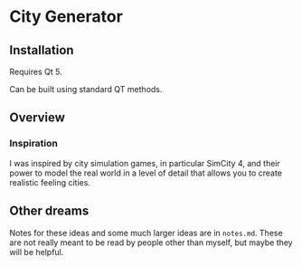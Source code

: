 # City Generator

## Installation

Requires Qt 5.

Can be built using standard QT methods.

## Overview

### Inspiration

I was inspired by city simulation games, in particular SimCity 4, and their power to model the real world in a level of detail that allows you to create realistic feeling cities. 

## Other dreams

Notes for these ideas and some much larger ideas are in `notes.md`. These are not really meant to be read by people other than myself, but maybe they will be helpful.
